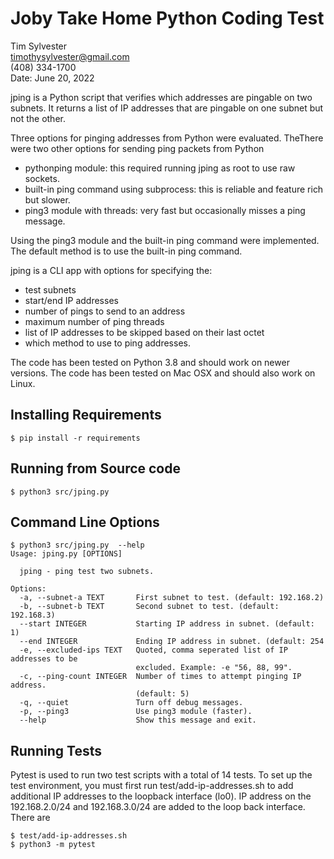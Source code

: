 Joby Take Home Python Coding Test
==========
Tim Sylvester  
timothysylvester@gmail.com  
(408) 334-1700  
Date: June 20, 2022

jping is a Python script that verifies which addresses are pingable on two subnets. It returns a list of IP addresses
that are pingable on one subnet but not the other.

Three options for pinging addresses from Python were evaluated. TheThere were two other options for sending ping packets
from Python

- pythonping module: this required running jping as root to use raw sockets.
- built-in ping command using subprocess: this is reliable and feature rich but slower.
- ping3 module with threads: very fast but occasionally misses a ping message.

Using the ping3 module and the built-in ping command were implemented. The default method is to use the built-in ping
command.

jping is a CLI app with options for specifying the:

- test subnets
- start/end IP addresses
- number of pings to send to an address
- maximum number of ping threads
- list of IP addresses to be skipped based on their last octet
- which method to use to ping addresses.

The code has been tested on Python 3.8 and should work on newer versions. The code has been tested on Mac OSX and should
also work on Linux.

Installing Requirements
----------

    $ pip install -r requirements

Running from Source code
----------

    $ python3 src/jping.py

Command Line Options
---------

    $ python3 src/jping.py  --help
    Usage: jping.py [OPTIONS]
    
      jping - ping test two subnets.
    
    Options:
      -a, --subnet-a TEXT       First subnet to test. (default: 192.168.2)
      -b, --subnet-b TEXT       Second subnet to test. (default: 192.168.3)
      --start INTEGER           Starting IP address in subnet. (default: 1)
      --end INTEGER             Ending IP address in subnet. (default: 254
      -e, --excluded-ips TEXT   Quoted, comma seperated list of IP addresses to be
                                excluded. Example: -e "56, 88, 99".
      -c, --ping-count INTEGER  Number of times to attempt pinging IP address.
                                (default: 5)
      -q, --quiet               Turn off debug messages.
      -p, --ping3               Use ping3 module (faster).
      --help                    Show this message and exit.

Running Tests
----------------
Pytest is used to run two test scripts with a total of 14 tests. To set up the test environment, you must first run
test/add-ip-addresses.sh to add additional IP addresses to the loopback interface (lo0). IP address on the
192.168.2.0/24 and 192.168.3.0/24 are added to the loop back interface. There are

    $ test/add-ip-addresses.sh
    $ python3 -m pytest 



